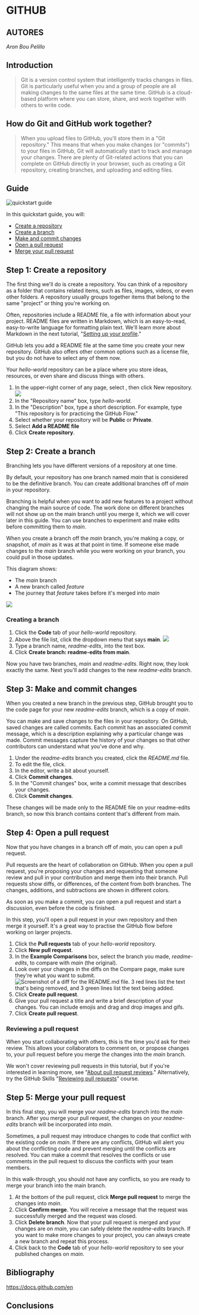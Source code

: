 
# GITHUB
## AUTORES
_Aron Bou Pelillo_

## Introduction
>Git is a version control system that intelligently tracks changes in files. Git is particularly useful when you and a group of people are all making changes to the same files at the same time.
>GitHub is a cloud-based platform where you can store, share, and work together with others to write code.

## How do Git and GitHub work together?
>When you upload files to GitHub, you'll store them in a "Git repository." This means that when you make changes (or "commits") to your files in GitHub, Git will automatically start to track and manage
>your changes. There are plenty of Git-related actions that you can complete on GitHub directly in your browser, such as creating a Git repository, creating branches, and uploading and editing files.

## Guide
![quickstart guide](https://imgur.com/CjWo0kS.jpg)

In this quickstart guide, you will:

* [Create a repository](#Step-1:-Create-a-repository)
* [Create a branch](#step-2-create-a-branch)
* [Make and commit changes](#step-3-make-and-commit-changes)
* [Open a pull request](#step-4-open-a-pull-request)
* [Merge your pull request](#step-5-merge-your-pull-request)

## Step 1: Create a repository
The first thing we'll do is create a repository. You can think of a repository as a folder that contains related items, such as files, images, videos, or even other folders. A repository usually groups together items that belong to the same "project" or thing you're working on.

Often, repositories include a README file, a file with information about your project. README files are written in Markdown, which is an easy-to-read, easy-to-write language for formatting plain text. We'll learn more about Markdown in the next tutorial, "[Setting up your profile](https://docs.github.com/en/get-started/start-your-journey/setting-up-your-profile)."

GitHub lets you add a README file at the same time you create your new repository. GitHub also offers other common options such as a license file, but you do not have to select any of them now.

Your _hello-world_ repository can be a place where you store ideas, resources, or even share and discuss things with others.
1. In the upper-right corner of any page, select , then click New repository.
 ![](https://docs.github.com/assets/cb-29762/mw-1440/images/help/repository/repo-create-global-nav-update.webp)
2. In the "Repository name" box, type _hello-world_.
3. In the "Description" box, type a short description. For example, type "This repository is for practicing the GitHub Flow."
4. Select whether your repository will be **Public** or **Private**.
5. Select **Add a README file**
6. Click **Create repository**.


## Step 2: Create a branch
Branching lets you have different versions of a repository at one time.

By default, your repository has one branch named _main_ that is considered to be the definitive branch. You can create additional branches off of _main_ in your repository.

Branching is helpful when you want to add new features to a project without changing the main source of code. The work done on different branches will not show up on the main branch until you merge it, which we will cover later in this guide. You can use branches to experiment and make edits before committing them to _main_.

When you create a branch off the _main_ branch, you're making a copy, or snapshot, of _main_ as it was at that point in time. If someone else made changes to the _main_ branch while you were working on your branch, you could pull in those updates.

This diagram shows:
 * The _main_ branch
 * A new branch called _feature_
 * The journey that _feature_ takes before it's merged into _main_

![](https://docs.github.com/assets/cb-23923/mw-1440/images/help/repository/branching.webp)

### Creating a branch
1. Click the **Code** tab of your _hello-world_ repository.
2. Above the file list, click the dropdown menu that says **main**.
![](https://docs.github.com/assets/cb-16584/mw-1440/images/help/branches/branch-selection-dropdown-global-nav-update.webp)
3. Type a branch name, _readme-edits_, into the text box.
4. Click **Create branch: readme-edits from main**.

Now you have two branches, _main_ and _readme-edits_. Right now, they look exactly the same. Next you'll add changes to the new _readme-edits_ branch.

## Step 3: Make and commit changes

When you created a new branch in the previous step, GitHub brought you to the code page for your new _readme-edits_ branch, which is a copy of _main_.

You can make and save changes to the files in your repository. On GitHub, saved changes are called commits. Each commit has an associated commit message, which is a description explaining why a particular change was made. Commit messages capture the history of your changes so that other contributors can understand what you’ve done and why.

1. Under the _readme-edits_ branch you created, click the _README.md_ file.
2. To edit the file, click.
3. In the editor, write a bit about yourself.
4. Click **Commit changes**.
5. In the "Commit changes" box, write a commit message that describes your changes.
6. Click **Commit changes**.

These changes will be made only to the README file on your readme-edits branch, so now this branch contains content that's different from main.


## Step 4: Open a pull request
Now that you have changes in a branch off of _main_, you can open a pull request.

Pull requests are the heart of collaboration on GitHub. When you open a pull request, you're proposing your changes and requesting that someone review and pull in your contribution and merge them into their branch. Pull requests show diffs, or differences, of the content from both branches. The changes, additions, and subtractions are shown in different colors.

As soon as you make a commit, you can open a pull request and start a discussion, even before the code is finished.

In this step, you'll open a pull request in your own repository and then merge it yourself. It's a great way to practise the GitHub flow before working on larger projects.

1. Click the **Pull requests** tab of your _hello-world_ repository.
2. Click **New pull request**.
3. In the **Example Comparisons** box, select the branch you made, _readme-edits_, to compare with _main_ (the original).
4. Look over your changes in the diffs on the Compare page, make sure they're what you want to submit.
  ![Screenshot of a diff for the README.md file. 3 red lines list the text that's being removed, and 3 green lines list the text being added.](https://docs.github.com/assets/cb-32937/mw-1440/images/help/repository/diffs.webp)
5. Click **Create pull request**.
6. Give your pull request a title and write a brief description of your changes. You can include emojis and drag and drop images and gifs.
7. Click **Create pull request**.

### Reviewing a pull request

When you start collaborating with others, this is the time you'd ask for their review. This allows your collaborators to comment on, or propose changes to, your pull request before you merge the changes into the _main_ branch.

We won't cover reviewing pull requests in this tutorial, but if you're interested in learning more, see "[About pull request reviews](https://docs.github.com/en/pull-requests/collaborating-with-pull-requests/reviewing-changes-in-pull-requests/about-pull-request-reviews)." Alternatively, try the GitHub Skills "[Reviewing pull requests](https://skills.github.com/)" course.


## Step 5: Merge your pull request

In this final step, you will merge your _readme-edits_ branch into the _main_ branch. After you merge your pull request, the changes on your _readme-edits_ branch will be incorporated into _main_.

Sometimes, a pull request may introduce changes to code that conflict with the existing code on _main_. If there are any conflicts, GitHub will alert you about the conflicting code and prevent merging until the conflicts are resolved. You can make a commit that resolves the conflicts or use comments in the pull request to discuss the conflicts with your team members.

In this walk-through, you should not have any conflicts, so you are ready to merge your branch into the main branch.

1. At the bottom of the pull request, click **Merge pull request** to merge the changes into _main_.
2. Click **Confirm merge**. You will receive a message that the request was successfully merged and the request was closed.
3. Click **Delete branch**. Now that your pull request is merged and your changes are on _main_, you can safely delete the _readme-edits_ branch. If you want to make more changes to your project, you can always create a new branch and repeat this process.
4. Click back to the **Code** tab of your _hello-world_ repository to see your published changes on _main_.



## Bibliography
https://docs.github.com/en

## Conclusions

